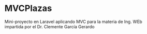 # MVCPlazas
Mini-proyecto en Laravel aplicando MVC para la materia de Ing. WEb impartida por el Dr. Clemente García Gerardo
